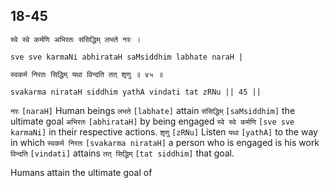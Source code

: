 ## 18-45


```shloka-sa
स्वे स्वे कर्मणि अभिरतः संसिद्धिम् लभते नरः ।
```
```shloka-sa-hk
sve sve karmaNi abhirataH saMsiddhim labhate naraH |
```
```shloka-sa
स्वकर्म निरतः सिद्धिम् यथा विन्दति तत् शृणु ॥ ४५ ॥
```
```shloka-sa-hk
svakarma nirataH siddhim yathA vindati tat zRNu || 45 ||
```

`नरः` `[naraH]` Human beings `लभते` `[labhate]` attain `संसिद्धिम्` `[saMsiddhim]` the ultimate goal `अभिरतः` `[abhirataH]` by being engaged `स्वे स्वे कर्मणि` `[sve sve karmaNi]` in their respective actions. `शृणु` `[zRNu]` Listen `यथा` `[yathA]` to the way in which `स्वकर्म निरतः` `[svakarma nirataH]` a person who is engaged is his work `विन्दति` `[vindati]` attains `तत् सिद्धिम्` `[tat siddhim]` that goal.

Humans attain the ultimate goal of 

